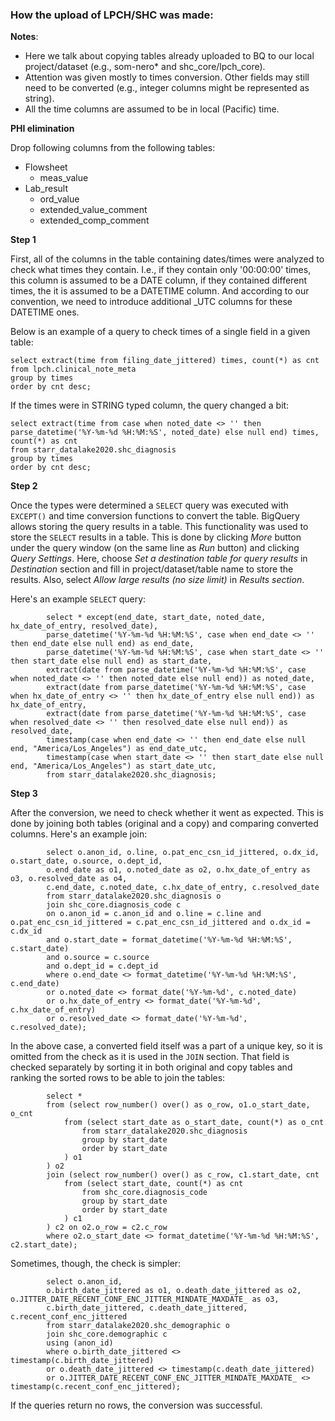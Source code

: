 ### How the upload of LPCH/SHC was made:
**Notes**:
* Here we talk about copying tables already uploaded to BQ to our local project/dataset (e.g., som-nero* and shc_core/lpch_core).
* Attention was given mostly to times conversion. Other fields may still need to be converted (e.g., integer columns might be represented as string).
* All the time columns are assumed to be in local (Pacific) time.

**PHI elimination**

Drop following columns from the following tables:

* Flowsheet
    * meas_value
* Lab_result
    * ord_value
    * extended_value_comment
    * extended_comp_comment

**Step 1**

First, all of the columns in the table containing dates/times were analyzed to check what times they contain. I.e., if they contain only '00:00:00' times, this column is assumed to be a DATE column, if they contained different times, the it is assumed to be a DATETIME column. And according to our convention, we need to introduce additional _UTC columns for these DATETIME ones. 

Below is an example of a query to check times of a single field in a given table:
```
select extract(time from filing_date_jittered) times, count(*) as cnt
from lpch.clinical_note_meta
group by times
order by cnt desc;
```

If the times were in STRING typed column, the query changed a bit:
```
select extract(time from case when noted_date <> '' then parse_datetime('%Y-%m-%d %H:%M:%S', noted_date) else null end) times, count(*) as cnt
from starr_datalake2020.shc_diagnosis
group by times
order by cnt desc;
```

**Step 2**

Once the types were determined a `SELECT` query was executed with `EXCEPT()` and time conversion functions to convert the table.
BigQuery allows storing the query results in a table. This functionality was used to store the `SELECT` results in a table. 
This is done by clicking *More* button under the query window (on the same line as *Run* button) and clicking *Query Settings*.
Here, choose *Set a destination table for query results* in *Destination* section and fill in project/dataset/table name to store the results. Also, select *Allow large results (no size limit)* in *Results section*.

Here's an example `SELECT` query:
```
        select * except(end_date, start_date, noted_date, hx_date_of_entry, resolved_date),
        parse_datetime('%Y-%m-%d %H:%M:%S', case when end_date <> '' then end_date else null end) as end_date,
        parse_datetime('%Y-%m-%d %H:%M:%S', case when start_date <> '' then start_date else null end) as start_date,
        extract(date from parse_datetime('%Y-%m-%d %H:%M:%S', case when noted_date <> '' then noted_date else null end)) as noted_date,
        extract(date from parse_datetime('%Y-%m-%d %H:%M:%S', case when hx_date_of_entry <> '' then hx_date_of_entry else null end)) as hx_date_of_entry,
        extract(date from parse_datetime('%Y-%m-%d %H:%M:%S', case when resolved_date <> '' then resolved_date else null end)) as resolved_date,
        timestamp(case when end_date <> '' then end_date else null end, "America/Los_Angeles") as end_date_utc,
        timestamp(case when start_date <> '' then start_date else null end, "America/Los_Angeles") as start_date_utc,
        from starr_datalake2020.shc_diagnosis;
```

**Step 3**

After the conversion, we need to check whether it went as expected. This is done by joining both tables (original and a copy) and comparing converted columns.
Here's an example join:
```
        select o.anon_id, o.line, o.pat_enc_csn_id_jittered, o.dx_id, o.start_date, o.source, o.dept_id,
        o.end_date as o1, o.noted_date as o2, o.hx_date_of_entry as o3, o.resolved_date as o4,
        c.end_date, c.noted_date, c.hx_date_of_entry, c.resolved_date
        from starr_datalake2020.shc_diagnosis o
        join shc_core.diagnosis_code c
        on o.anon_id = c.anon_id and o.line = c.line and o.pat_enc_csn_id_jittered = c.pat_enc_csn_id_jittered and o.dx_id = c.dx_id
        and o.start_date = format_datetime('%Y-%m-%d %H:%M:%S', c.start_date)
        and o.source = c.source
        and o.dept_id = c.dept_id
        where o.end_date <> format_datetime('%Y-%m-%d %H:%M:%S', c.end_date)
        or o.noted_date <> format_date('%Y-%m-%d', c.noted_date)
        or o.hx_date_of_entry <> format_date('%Y-%m-%d', c.hx_date_of_entry)
        or o.resolved_date <> format_date('%Y-%m-%d', c.resolved_date);
```

In the above case, a converted field itself was a part of a unique key, so it is omitted from the check as it is used in the `JOIN` section. That field is checked separately by sorting it in both original and copy tables and ranking the sorted rows to be able to join the tables:
```
        select *
        from (select row_number() over() as o_row, o1.o_start_date, o_cnt
            from (select start_date as o_start_date, count(*) as o_cnt
                from starr_datalake2020.shc_diagnosis
                group by start_date
                order by start_date
            ) o1
        ) o2
        join (select row_number() over() as c_row, c1.start_date, cnt
            from (select start_date, count(*) as cnt
                from shc_core.diagnosis_code
                group by start_date
                order by start_date
            ) c1
        ) c2 on o2.o_row = c2.c_row
        where o2.o_start_date <> format_datetime('%Y-%m-%d %H:%M:%S', c2.start_date);
```

Sometimes, though, the check is simpler:
```
        select o.anon_id,
        o.birth_date_jittered as o1, o.death_date_jittered as o2, o.JITTER_DATE_RECENT_CONF_ENC_JITTER_MINDATE_MAXDATE_ as o3,
        c.birth_date_jittered, c.death_date_jittered, c.recent_conf_enc_jittered
        from starr_datalake2020.shc_demographic o
        join shc_core.demographic c
        using (anon_id)
        where o.birth_date_jittered <> timestamp(c.birth_date_jittered)
        or o.death_date_jittered <> timestamp(c.death_date_jittered)
        or o.JITTER_DATE_RECENT_CONF_ENC_JITTER_MINDATE_MAXDATE_ <> timestamp(c.recent_conf_enc_jittered);
```

If the queries return no rows, the conversion was successful.
